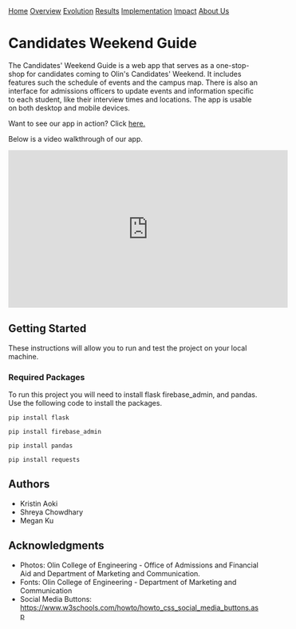 <div class="topnav">
	<a href="https://18chowdhary.github.io/CandidatesWeekendGuide/" class="active">Home</a>
	<a href="https://18chowdhary.github.io/CandidatesWeekendGuide/overview">Overview</a>
	<a href="https://18chowdhary.github.io/CandidatesWeekendGuide/evolution">Evolution</a>
	<a href="https://18chowdhary.github.io/CandidatesWeekendGuide/results">Results</a>
	<a href="https://18chowdhary.github.io/CandidatesWeekendGuide/implementation">Implementation</a>
	<a href="https://18chowdhary.github.io/CandidatesWeekendGuide/ethics">Impact</a>
	<a href="https://18chowdhary.github.io/CandidatesWeekendGuide/about">About Us</a>
</div>

# Candidates Weekend Guide
The Candidates' Weekend Guide is a web app that serves as a one-stop-shop for candidates coming to Olin's Candidates' Weekend. It includes features such the schedule of events and the campus map. There is also an interface for admissions officers to update events and information specific to each student, like their interview times and locations. The app is usable on both desktop and mobile devices.

Want to see our app in action? Click [here.](http://cw-guide.herokuapp.com/welcome)

Below is a video walkthrough of our app.

<p>
<iframe width="560" height="315" src="https://www.youtube.com/embed/lWL_8xod8uc" frameborder="0" allow="accelerometer; autoplay; encrypted-media; gyroscope; picture-in-picture" allowfullscreen></iframe>
</p>

## Getting Started

These instructions will allow you to run and test the project on your local machine.

### Required Packages

To run this project you will need to install flask firebase_admin, and pandas. Use the following code to install the packages.

`pip install flask`

`pip install firebase_admin`

`pip install pandas`

`pip install requests`

## Authors

- Kristin Aoki
- Shreya Chowdhary
- Megan Ku

## Acknowledgments

- Photos: Olin College of Engineering - Office of Admissions and Financial Aid and Department of Marketing and Communication.
- Fonts: Olin College of Engineering - Department of Marketing and Communication
- Social Media Buttons: https://www.w3schools.com/howto/howto_css_social_media_buttons.asp
